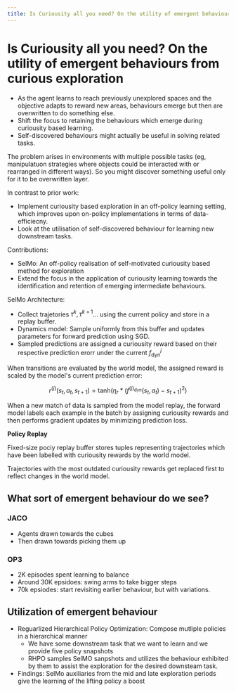```yaml
---
title: Is Curiousity all you need? On the utility of emergent behaviours from curious exploration
---
```


# Is Curiousity all you need? On the utility of emergent behaviours from curious exploration

- As the agent learns to reach previously unexplored spaces and the objective adapts to reward new areas, behaviours emerge but then are overwritten to do something else.
- Shift the focus to retaining the behaviours which emerge during curiousity based learning.
- Self-discovered behaviours might actually be useful in solving related tasks.


The problem arises in environments with multiple possible tasks (eg, manipulatuon strategies where objects could be interacted with or rearranged in different ways). So you might discover something useful only for it to be overwritten layer.

In contrast to prior work:
 - Implement curiousity based exploration in an off-policy learning setting, which improves upon on-policy implementations in terms of data-efficiecny.
 - Look at the utilisation of self-discovered behaviour for learning new downstream tasks.


Contributions:
 - SelMo: An off-policy realisation of self-motivated curiousity based method for exploration
 - Extend the focus in the application of curiousity learning towards the identification and retention of emerging intermediate behaviours.


SelMo Architecture:
 - Collect trajetories $\tau^k, \tau^{k + 1}$... using the current policy and store in a replay buffer.
 - Dynamics model: Sample uniformly from this buffer and updates parameters for forward prediction using SGD.
 - Sampled predictions are assigned a curiousity reward based on their respective prediction erorr under the current $f^j_{\text{dyn}}$


When transitions are evaluated by the world model, the assigned reward is scaled by the model's current prediction error:

$$
r^{(j)}(s_t, a_t, s_{t + 1}) = \text{tanh}(\eta_r * (f^{(j)_{\text{dyn}}}(s_t, a_t) - s_{t + 1})^2)
$$

When a new match of data is sampled from the model replay, the forward model labels each example in the batch by assigning curiousity rewards and then performs gradient updates by minimizing prediction loss.

**Policy Replay**

Fixed-size pociy replay buffer stores tuples representing trajectories which have been labelled with curiousity rewards by the world model.

Trajectories with the most outdated curiousity rewards get replaced first to reflect changes in the world model.

## What sort of emergent behaviour do we see?

### JACO

 - Agents drawn towards the cubes
 - Then drawn towards picking them up

### OP3

 - 2K episodes spent learning to balance
 - Around 30K epsidoes: swing arms to take bigger steps
 - 70k epsiodes: start revisiting earlier behaviour, but with variations.

## Utilization of emergent behaviour

 - Reguarlized Hierarchical Policy Optimization: Compose mutliple policies in a hierarchical manner
	 - We have some downstream task that we want to learn and we provide five policy snapshots
	 - RHPO samples SelMO sanpshots and utilizes the behaviour exhibited by them to assist the exploration for the desired downsteam task.
 - Findings: SelMo auxiliaries from the mid and late exploration periods give the learning of the lifting policy a boost